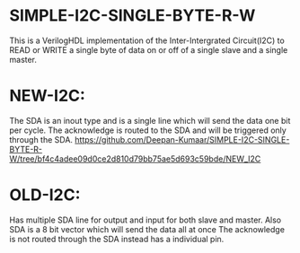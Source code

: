 # SIMPLE-I2C-SINGLE-BYTE-R-W
This is a VerilogHDL implementation of the Inter-Intergrated Circuit(I2C) to READ or WRITE  a single byte of data on or off of  a single slave and a single master.

# NEW-I2C:
The SDA is an inout type and is a single line which will send the data one bit per cycle.
The acknowledge is routed to the SDA and will be triggered only through the SDA.
https://github.com/Deepan-Kumaar/SIMPLE-I2C-SINGLE-BYTE-R-W/tree/bf4c4adee09d0ce2d810d79bb75ae5d693c59bde/NEW_I2C

# OLD-I2C:
Has multiple SDA line for output and input for both slave and master. 
Also SDA is a 8 bit vector which will send the data all at once
The acknowledge is not routed through the SDA instead has a individual pin.
